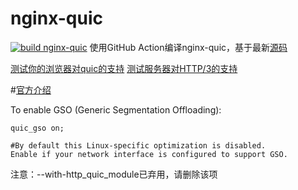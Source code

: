 # nginx-quic
[![build nginx-quic](https://github.com/Funny-T/nginx-quic/actions/workflows/build.yml/badge.svg)](https://github.com/Funny-T/nginx-quic/actions/workflows/build.yml)
使用GitHub Action编译nginx-quic，基于最新[源码](https://hg.nginx.org/nginx-quic)

[测试你的浏览器对quic的支持](https://quic.nginx.org/quic.html)
[测试服务器对HTTP/3的支持](https://http3check.net)

#[官方介绍](https://quic.nginx.org/readme.html)


To enable GSO (Generic Segmentation Offloading):

    quic_gso on;

    #By default this Linux-specific optimization is disabled.
    Enable if your network interface is configured to support GSO.

注意：--with-http_quic_module已弃用，请删除该项
